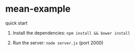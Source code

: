 # mean-example

quick start

1) Install the dependencies: `npm install && bower install`

2) Run the server: `node server.js` (port 2000)
